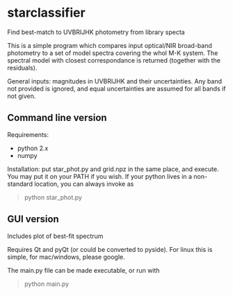 starclassifier
==============

Find best-match to UVBRIJHK photometry from library specta

This is a simple program which compares input optical/NIR broad-band photometry to a set of model spectra covering the whol M-K system.
The spectral model with closest correspondance is returned (together with the residuals).

General inputs: magnitudes in UVBRIJHK and their uncertainties.
Any band not provided is ignored, and equal uncertainties are assumed for all bands if not given.

Command line version
--------------------

Requirements:
- python 2.x
- numpy

Installation:
put star_phot.py and grid.npz in the same place, and execute. You may put it on your PATH if you wish.
If your python lives in a non-standard location, you can always invoke as

> python star_phot.py

GUI version
-----------

Includes plot of best-fit spectrum

Requires Qt and pyQt (or could be converted to pyside). 
For linux this is simple, for mac/windows, please google.

The main.py file can be made executable, or run with
> python main.py
